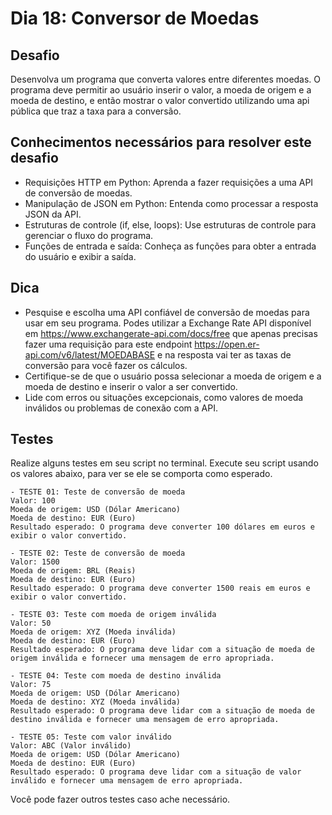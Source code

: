 # Dia 18: Conversor de Moedas

## Desafio

Desenvolva um programa que converta valores entre diferentes moedas. O programa deve permitir ao usuário inserir o valor, a moeda de origem e a moeda de destino, e então mostrar o valor convertido utilizando uma api pública que traz a taxa para a conversão.

## Conhecimentos necessários para resolver este desafio

- Requisições HTTP em Python: Aprenda a fazer requisições a uma API de conversão de moedas.
- Manipulação de JSON em Python: Entenda como processar a resposta JSON da API.
- Estruturas de controle (if, else, loops): Use estruturas de controle para gerenciar o fluxo do programa.
- Funções de entrada e saída: Conheça as funções para obter a entrada do usuário e exibir a saída.

## Dica

- Pesquise e escolha uma API confiável de conversão de moedas para usar em seu programa. Podes utilizar a Exchange Rate API disponível em https://www.exchangerate-api.com/docs/free que apenas precisas fazer uma requisição para este endpoint https://open.er-api.com/v6/latest/MOEDABASE e na resposta vai ter as taxas de conversão para você fazer os cálculos.
- Certifique-se de que o usuário possa selecionar a moeda de origem e a moeda de destino e inserir o valor a ser convertido.
- Lide com erros ou situações excepcionais, como valores de moeda inválidos ou problemas de conexão com a API.

## Testes

Realize alguns testes em seu script no terminal. Execute seu script usando os valores abaixo, para ver se ele se comporta como esperado.

    - TESTE 01: Teste de conversão de moeda
    Valor: 100
    Moeda de origem: USD (Dólar Americano)
    Moeda de destino: EUR (Euro)
    Resultado esperado: O programa deve converter 100 dólares em euros e exibir o valor convertido.

    - TESTE 02: Teste de conversão de moeda
    Valor: 1500
    Moeda de origem: BRL (Reais)
    Moeda de destino: EUR (Euro)
    Resultado esperado: O programa deve converter 1500 reais em euros e exibir o valor convertido.

    - TESTE 03: Teste com moeda de origem inválida
    Valor: 50
    Moeda de origem: XYZ (Moeda inválida)
    Moeda de destino: EUR (Euro)
    Resultado esperado: O programa deve lidar com a situação de moeda de origem inválida e fornecer uma mensagem de erro apropriada.

    - TESTE 04: Teste com moeda de destino inválida
    Valor: 75
    Moeda de origem: USD (Dólar Americano)
    Moeda de destino: XYZ (Moeda inválida)
    Resultado esperado: O programa deve lidar com a situação de moeda de destino inválida e fornecer uma mensagem de erro apropriada.

    - TESTE 05: Teste com valor inválido
    Valor: ABC (Valor inválido)
    Moeda de origem: USD (Dólar Americano)
    Moeda de destino: EUR (Euro)
    Resultado esperado: O programa deve lidar com a situação de valor inválido e fornecer uma mensagem de erro apropriada.
Você pode fazer outros testes caso ache necessário.